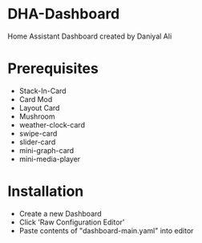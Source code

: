 # DHA-Dashboard

Home Assistant Dashboard created by Daniyal Ali

# Prerequisites
- Stack-In-Card
- Card Mod
- Layout Card
- Mushroom
- weather-clock-card
- swipe-card
- slider-card
- mini-graph-card
- mini-media-player

# Installation
- Create a new Dashboard
- Click 'Raw Configuration Editor'
- Paste contents of "dashboard-main.yaml" into editor
